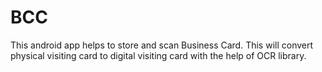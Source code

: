 BCC
===

This android app helps to store and scan Business Card. This will convert physical visiting card to digital visiting card with the help of OCR library.
